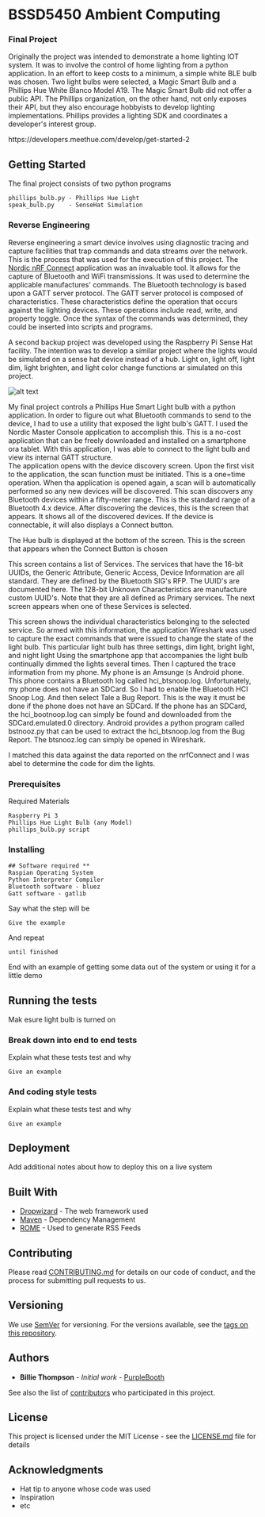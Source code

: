 # BSSD5450 Ambient Computing
### Final Project

<p>Originally the project was intended to demonstrate a home lighting IOT system. It was to involve the control of home lighting from a python application. In an effort to keep costs to a minimum, a simple white BLE bulb was chosen.  Two light bulbs were selected, a Magic Smart Bulb and a Phillips Hue White Blanco Model A19. The Magic Smart Bulb did not offer a public API.  The Phillips organization, on the other hand, not only exposes their API, but they also encourage hobbyists to develop lighting implementations.  Phillips provides a lighting SDK and coordinates a developer's interest group.<p>   
https://developers.meethue.com/develop/get-started-2


## Getting Started

The final project consists of two python programs
```
phillips_bulb.py - Phillips Hue Light
speak_bulb.py    - SenseHat Simulation
```
### Reverse Engineering
Reverse engineering a smart device involves using diagnostic tracing and capture facilities that trap commands and data streams over the network.  This is the process that was used for the execution of this project.  The [Nordic nRF Connect](https://play.google.com/store/apps/details?id=no.nordicsemi.android.mcp) application was an invaluable tool.  It allows for the capture of Bluetooth and WiFi transmissions.  It was used to determine the applicable manufactures' commands.  The Bluetooth technology is based upon a GATT server protocol.  The GATT server protocol is composed of characteristics.  These characteristics define the operation that occurs against the lighting devices.  These operations include read, write, and property toggle.  Once the syntax of the commands was determined,  they could be inserted into scripts and programs.
<p>A second backup project was developed using the Raspberry Pi Sense Hat facility.  The intention was to develop a similar project where the lights would be simulated on a sense hat device instead of a hub.  Light on, light off, light dim, light brighten, and light color change functions ar simulated on this project.</p> 

![alt text](https://github.com/scottbing/BSSD5450_Final/tree/master/images/initial_screen.jpg)

My final project controls a Phillips Hue Smart Light bulb with a python application.  In order to figure out what Bluetooth commands to send to the device, I had to use a utility that exposed the light bulb's GATT.  I used the Nordic Master Console application to accomplish this.  This is a no-cost application that can be freely downloaded and installed on a smartphone ora tablet.  With this application, I was able to connect to the light bulb and view its internal GATT structure.  
The application opens with the device discovery screen.   Upon the first visit to the application, the scan function must be initiated. This is a one=time operation. When tha application is opened again, a scan will b automatically performed so any new devices will be discovered. This scan discovers any Bluetooth devices within a fifty-meter range.  This is the standard range of a Bluetooth 4.x device.
After discovering the devices, this is the screen that appears.  It shows all of the discovered devices.  If the device is connectable, it will also displays a Connect button. 
 

The Hue bulb is displayed at the bottom of the screen.  This is the screen that appears when the Connect Button is chosen
 
This screen contains a list of Services. The services that have the 16-bit UUIDs, the Generic Attribute, Generic Access, Device Information are all standard.  They are defined by the Bluetooth SIG's RFP.  The UUID's are documented here. The 128-bit Unknown Characteristics are manufacture custom UUID's. Note that they are all defined as Primary services.  The next screen appears when one of these Services is selected. 
 
This screen shows the individual characteristics belonging to the selected service. 
So armed with this information, the application Wireshark was used to capture the exact commands that were issued to change the state of the light bulb. This particular light bulb has three settings, dim light, bright light, and night light  Using the smartphone app that accompanies the light bulb continually dimmed the lights several times.
Then I captured the trace information from my phone.  My phone is an Amsunge (s Android phone.  This phone contains a Bluetooth log called hci_btsnoop.log.  Unfortunately, my phone does not have an SDCard.  So I had to enable the Bluetooth HCI Snoop Log. And then select Tale a Bug Report.  This is the way it must be done if the phone does not have an SDCard.  If the phone has an SDCard, the hci_bootnoop.log can simply be found and downloaded from the SDCard.emulated.0 directory. Android provides a python program called bstnooz.py that can be used to extract the hci_btsnoop.log from the Bug Report.  The btsnooz.log can simply be opened in Wireshark. 
 
I matched this data against the data reported on the nrfConnect and I was abel to determine the code for dim the lights.

### Prerequisites

Required Materials

```
Raspberry Pi 3
Phillips Hue Light Bulb (any Model)
phillips_bulb.py script
```

### Installing
```
## Software required **
Raspian Operating System
Python Interpreter Compiler
Bluetooth software - bluez
Gatt software - gatlib
```

Say what the step will be

```
Give the example
```

And repeat

```
until finished
```

End with an example of getting some data out of the system or using it for a little demo

## Running the tests

Mak esure light bulb is turned on

### Break down into end to end tests

Explain what these tests test and why

```
Give an example
```

### And coding style tests

Explain what these tests test and why

```
Give an example
```

## Deployment

Add additional notes about how to deploy this on a live system

## Built With

* [Dropwizard](http://www.dropwizard.io/1.0.2/docs/) - The web framework used
* [Maven](https://maven.apache.org/) - Dependency Management
* [ROME](https://rometools.github.io/rome/) - Used to generate RSS Feeds

## Contributing

Please read [CONTRIBUTING.md](https://gist.github.com/PurpleBooth/b24679402957c63ec426) for details on our code of conduct, and the process for submitting pull requests to us.

## Versioning

We use [SemVer](http://semver.org/) for versioning. For the versions available, see the [tags on this repository](https://github.com/your/project/tags). 

## Authors

* **Billie Thompson** - *Initial work* - [PurpleBooth](https://github.com/PurpleBooth)

See also the list of [contributors](https://github.com/your/project/contributors) who participated in this project.

## License

This project is licensed under the MIT License - see the [LICENSE.md](LICENSE.md) file for details

## Acknowledgments

* Hat tip to anyone whose code was used
* Inspiration
* etc
